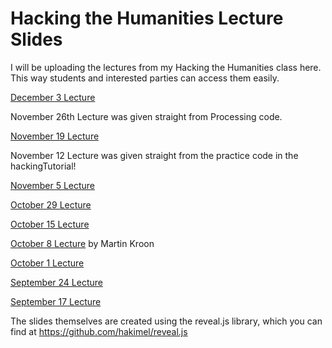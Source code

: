 # Hacking the Humanities Lecture Slides
I will be uploading the lectures from my Hacking the Humanities class here. This way students and interested parties can access them easily.

[December 3 Lecture](https://vierth.github.io/hth2018Lectures/Dec3)

November 26th Lecture was given straight from Processing code.

[November 19 Lecture](https://mskroon.github.io/LDA.pdf)

November 12 Lecture was given straight from the practice code in the hackingTutorial!

[November 5 Lecture](https://vierth.github.io/hth2018Lectures/Nov5)

[October 29 Lecture](https://vierth.github.io/hth2018Lectures/Oct29)

[October 15 Lecture](https://vierth.github.io/hth2018Lectures/Oct15)

[October 8 Lecture](https://mskroon.github.io/hth_regex_081018.pdf) by Martin Kroon

[October 1 Lecture](https://vierth.github.io/hth2018Lectures/Oct1)

[September 24 Lecture](https://vierth.github.io/hth2018Lectures/Sept24)

[September 17 Lecture](https://vierth.github.io/hth2018Lectures/Sept17)

The slides themselves are created using the reveal.js library, which you can find at https://github.com/hakimel/reveal.js